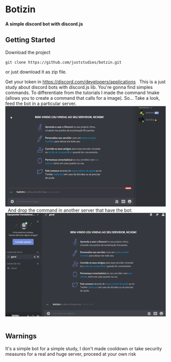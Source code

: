 # Botizin
#### A simple discord bot with discord.js
## Getting Started
Download the project
```
git clone https://github.com/juststudies/botzin.git
```
or just download it as zip file.

Get your token in https://discord.com/developers/applications
&nbsp;
This is a just study about discord bots with discord.js lib. You're gonna find simples commands. 
To differentiate from the tutorials I made the command !make (allows you to create a command that calls for a image).
So... Take a look, feed the bot in a particular server.
&nbsp;
![image](./bot/feed-bot.gif)
&nbsp;
And drop the command in another server that have the bot:
&nbsp;
![image](./bot/bot-works.gif)
&nbsp;

## Warnings
It's a simple bot for a simple study, I don't made cooldown or take security measures for a real and huge server, proceed at your own risk